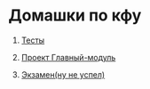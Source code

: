 # Домашки по кфу 

1. [Тесты](https://github.com/t-chakir/KFU/tree/main/test)

2. [Проект Главный-модуль](https://github.com/t-chakir/KFU/blob/main/IBM-project/IBM.md)

3. [Экзамен(ну не успел)](https://github.com/t-chakir/KFU/blob/main/exam/C%2B%2B.md)
